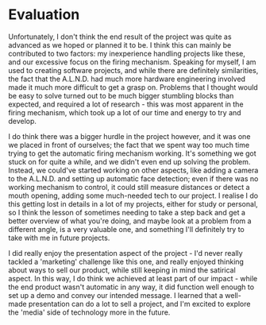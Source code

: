 # Evaluation

Unfortunately, I don't think the end result of the project was quite as advanced as we hoped or planned it to be. I think this can mainly be contributed to two factors: my inexperience handling projects like these, and our excessive focus on the firing mechanism. Speaking for myself, I am used to creating software projects, and while there are definitely similarities, the fact that the A.L.N.D. had much more hardware engineering involved made it much more difficult to get a grasp on. Problems that I thought would be easy to solve turned out to be much bigger stumbling blocks than expected, and required a lot of research - this was most apparent in the firing mechanism, which took up a lot of our time and energy to try and develop.

I do think there was a bigger hurdle in the project however, and it was one we placed in front of ourselves; the fact that we spent way too much time trying to get the automatic firing mechanism working. It's something we got stuck on for quite a while, and we didn't even end up solving the problem. Instead, we could've started working on other aspects, like adding a camera to the A.L.N.D. and setting up automatic face detection; even if there was no working mechanism to control, it could still measure distances or detect a mouth opening, adding some much-needed tech to our project. I realise I do this getting lost in details in a lot of my projects, either for study or personal, so I think the lesson of sometimes needing to take a step back and get a better overview of what you're doing, and maybe look at a problem from a different angle, is a very valuable one, and something I'll definitely try to take with me in future projects.

I did really enjoy the presentation aspect of the project - I'd never really tackled a 'marketing' challenge like this one, and really enjoyed thinking about ways to sell our product, while still keeping in mind the satirical aspect. In this way, I do think we achieved at least part of our impact - while the end product wasn't automatic in any way, it did function well enough to set up a demo and convey our intended message. I learned that a well-made presentation can do a lot to sell a project, and I'm excited to explore the 'media' side of technology more in the future.

